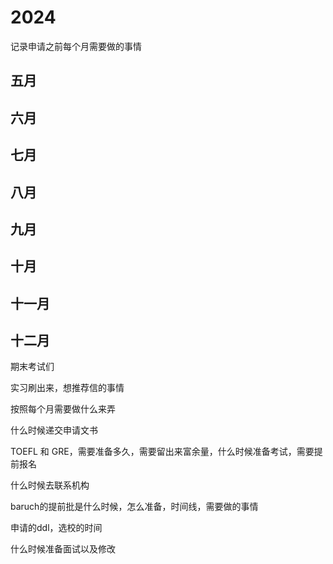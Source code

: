 # 2024

记录申请之前每个月需要做的事情

## 五月



## 六月



## 七月



## 八月



## 九月



## 十月



## 十一月



## 十二月

期末考试们

实习刷出来，想推荐信的事情

按照每个月需要做什么来弄

什么时候递交申请文书

TOEFL 和 GRE，需要准备多久，需要留出来富余量，什么时候准备考试，需要提前报名

什么时候去联系机构

baruch的提前批是什么时候，怎么准备，时间线，需要做的事情

申请的ddl，选校的时间

什么时候准备面试以及修改

